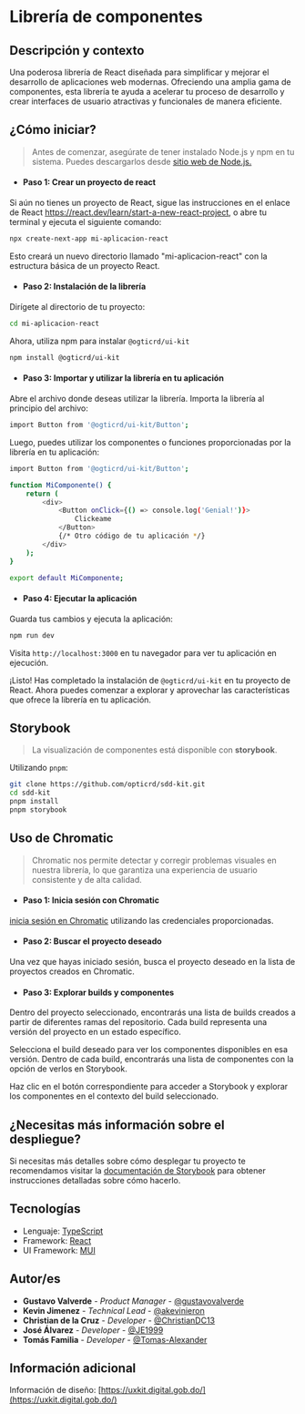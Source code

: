 # Librería de componentes

## Descripción y contexto

Una poderosa librería de React diseñada para simplificar y mejorar el desarrollo de aplicaciones web modernas. Ofreciendo una amplia gama de componentes, esta librería te ayuda a acelerar tu proceso de desarrollo y crear interfaces de usuario atractivas y funcionales de manera eficiente.

## ¿Cómo iniciar?

> Antes de comenzar, asegúrate de tener instalado Node.js y npm en tu sistema. Puedes descargarlos desde [sitio web de Node.js.](https://nodejs.org)

- #### Paso 1: Crear un proyecto de react

Si aún no tienes un proyecto de React, sigue las instrucciones en el enlace de React https://react.dev/learn/start-a-new-react-project, o abre tu terminal y ejecuta el siguiente comando:

```bash
npx create-next-app mi-aplicacion-react
```

Esto creará un nuevo directorio llamado "mi-aplicacion-react" con la estructura básica de un proyecto React.

- #### Paso 2: Instalación de la librería

Dirígete al directorio de tu proyecto:

```bash
cd mi-aplicacion-react
```

Ahora, utiliza npm para instalar `@ogticrd/ui-kit`

```bash
npm install @ogticrd/ui-kit
```

- #### Paso 3: Importar y utilizar la librería en tu aplicación

Abre el archivo donde deseas utilizar la librería. Importa la librería al principio del archivo:

```bash
import Button from '@ogticrd/ui-kit/Button';
```

Luego, puedes utilizar los componentes o funciones proporcionadas por la librería en tu aplicación:

```bash
import Button from '@ogticrd/ui-kit/Button';

function MiComponente() {
    return (
        <div>
            <Button onClick={() => console.log('Genial!')}>
                Clickeame
            </Button>
            {/* Otro código de tu aplicación */}
        </div>
    );
}

export default MiComponente;
```

- #### Paso 4: Ejecutar la aplicación

Guarda tus cambios y ejecuta la aplicación:

```bash
npm run dev
```

Visita `http://localhost:3000` en tu navegador para ver tu aplicación en ejecución.

¡Listo! Has completado la instalación de `@ogticrd/ui-kit` en tu proyecto de React. Ahora puedes comenzar a explorar y aprovechar las características que ofrece la librería en tu aplicación.

## Storybook

> La visualización de componentes está disponible con **storybook**.

Utilizando `pnpm`:

```bash
git clone https://github.com/opticrd/sdd-kit.git
cd sdd-kit
pnpm install
pnpm storybook
```
## Uso de Chromatic

> Chromatic nos permite detectar y corregir problemas visuales en nuestra librería, lo que garantiza una experiencia de usuario consistente y de alta calidad.

- #### Paso 1: Inicia sesión con Chromatic 

[inicia sesión en Chromatic](https://www.chromatic.com/start?utm_source=storybook_website&utm_medium=link&utm_campaign=storybook) utilizando las credenciales proporcionadas.

- #### Paso 2: Buscar el proyecto deseado

Una vez que hayas iniciado sesión, busca el proyecto deseado en la lista de proyectos creados en Chromatic.

- #### Paso 3: Explorar builds y componentes

Dentro del proyecto seleccionado, encontrarás una lista de builds creados a partir de diferentes ramas del repositorio. Cada build representa una versión del proyecto en un estado específico.

Selecciona el build deseado para ver los componentes disponibles en esa versión. Dentro de cada build, encontrarás una lista de componentes con la opción de verlos en Storybook.

Haz clic en el botón correspondiente para acceder a Storybook y explorar los componentes en el contexto del build seleccionado.

## ¿Necesitas más información sobre el despliegue?

Si necesitas más detalles sobre cómo desplegar tu proyecto te recomendamos visitar la [documentación de Storybook](https://storybook.js.org/tutorials/intro-to-storybook/react/es/deploy/) para obtener instrucciones detalladas sobre cómo hacerlo.

## Tecnologías

- Lenguaje: [TypeScript](https://www.typescriptlang.org/)
- Framework: [React](https://react.dev/)
- UI Framework: [MUI](https://mui.com/)

## Autor/es

- **Gustavo Valverde** - _Product Manager_ - [@gustavovalverde](https://github.com/gustavovalverde)
- **Kevin Jimenez** - *Technical Lead* - [@akevinieron](https://github.com/akevinieron)
- **Christian de la Cruz** - *Developer* - [@ChristianDC13](https://github.com/ChristianDC13)
- **José Álvarez** - *Developer* - [@JE1999](https://github.com/JE1999)
- **Tomás Familia** - *Developer* - [@Tomas-Alexander](https://github.com/Tomas-Alexander)

## Información adicional

Información de diseño: [https://uxkit.digital.gob.do/](https://uxkit.digital.gob.do/)

